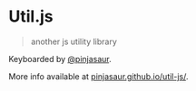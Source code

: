 # Util.js
> another js utility library

Keyboarded by [@pinjasaur](http://twitter.com/pinjasaur).

More info available at [pinjasaur.github.io/util-js/](http://pinjasaur.github.io/util-js/).